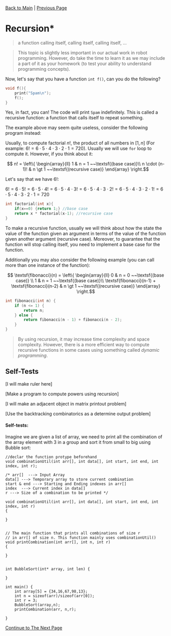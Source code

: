 <script type="text/x-mathjax-config"> MathJax.Hub.Config({ tex2jax: { skipTags: ['script', 'noscript', 'style', 'textarea', 'pre'], inlineMath: [['$','$']] } }); </script> <script src="https://cdn.mathjax.org/mathjax/latest/MathJax.js?config=TeX-AMS-MML_HTMLorMML" type="text/javascript"></script>

[Back to Main](index.html) | [Previous Page](10_functions.html)


# Recursion*

> a function calling itself, calling itself, calling itself, ...

> This topic is slightly less important in our actual work in robot programming. However, do take the time to learn it as we may include a part of it as your homework (to test your ability to understand programming concepts).

Now, let's say that you have a function `int f()`, can you do the following?

```c
void f(){
    print("Spam\n");
    f();
}
```
Yes, in fact, you can! The code will print `Spam` indefinitely. This is called a recursive function: a function that calls itself to repeat something.

The example above may seem quite useless, consider the following program instead:


Usually, to compute factorial $n!$, the product of all numbers in $[1, n]$ (For example: $6! = 6 \cdot 5 \cdot 4 \cdot 3 \cdot 2 \cdot 1 =720$). Usually we will use `for` loop to compute it. However, if you think about it:

$$ n! = \left\{ \begin{array}{ll} 1  & n = 1 ~~\textsf{(base case)}\\ n \cdot (n-1)! & n \gt 1 ~~\textsf{(recursive case)}  \end{array} \right.$$

Let's say that we have $6!$:

$6! = 6 \cdot 5! = 6 \cdot 5 \cdot 4! = 6 \cdot 5 \cdot 4 \cdot 3! = 6\cdot 5 \cdot 4 \cdot 3 \cdot 2! = 6 \cdot 5 \cdot 4 \cdot 3 \cdot 2 \cdot 1! = 6 \cdot 5 \cdot 4 \cdot 3 \cdot 2 \cdot 1 = 720$

```c
int factorial(int x){
    if(x==0) {return 1;} //base case
    return x * factorial(x-1); //recursive case
}
```

To make a recursive function, usually we will think about how the state the value of the function given an argument in terms of the value of the function given another argument (recursive case). Moreover, to guarantee that the function will stop calling itself, you need to implement a base case for the function.

Additionally you may also consider the following example (you can call more than one instance of the function):


$$ \textsf{fibonacci}(n) = \left\{ \begin{array}{ll} 0 & n = 0 ~~\textsf{(base case)} \\ 1  & n = 1 ~~\textsf{(base case)}\\ \textsf{fibonacci}(n-1) + \textsf{fibonacci}(n-2) & n \gt 1 ~~\textsf{(recursive case)}  \end{array} \right.$$


```c
int fibonacci(int n) {
    if (n <= 1) {
        return n;
    } else {
        return fibonacci(n - 1) + fibonacci(n - 2);
    }
}
```

> By using recursion, it may increase time complexity and space complexity. However, there is a more efficient way to compute recursive functions in some cases using something called *dynamic programming*.


## Self-Tests

[I will make ruler here]

[Make a program to compute powers using recursion]

[I will make an adjacent object in matrix printout problem]

[Use the backtracking combinatorics as a determine output problem]


#### Self-tests:

Imagine we are given a list of array, we need to print all the combination of the array element with 3 in a group and sort it from small to big using Bubble sort:

    //declar the function protype beforehand
    void combinationUtil(int arr[], int data[], int start, int end, int index, int r);

    /* arr[]  ---> Input Array
    data[] ---> Temporary array to store current combination
    start & end ---> Starting and Ending indexes in arr[]
    index  ---> Current index in data[]
    r ---> Size of a combination to be printed */
    
    void combinationUtil(int arr[], int data[], int start, int end, int index, int r)
    {

    }


    // The main function that prints all combinations of size r
    // in arr[] of size n. This function mainly uses combinationUtil()
    void printCombination(int arr[], int n, int r)
    {

    }
    
    
    int BubbleSort(int* array, int len) {

    }

    int main() {
        int array[5] = {34,16,67,98,13};
        int n = sizeof(arr)/sizeof(arr[0]);
        int r = 3;
        BubbleSort(array,n);
        printCombination(arr, n,r);

    }



[Continue to The Next Page](11_multi_file_programming.html)
